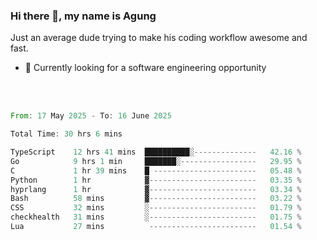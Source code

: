 ### Hi there 👋, my name is Agung
Just an average dude trying to make his coding workflow awesome and fast.

<!--
**agungfir98/agungfir98** is a ✨ _special_ ✨ repository because its `README.md` (this file) appears on your GitHub profile.
-->

- 🔭 Currently looking for a software engineering opportunity
<br/>
<br/>
<!--START_SECTION:waka-->

```rust
From: 17 May 2025 - To: 16 June 2025

Total Time: 30 hrs 6 mins

TypeScript    12 hrs 41 mins  ██████████░--------------   42.16 %
Go            9 hrs 1 min     ███████░-----------------   29.95 %
C             1 hr 39 mins    █ -----------------------   05.48 %
Python        1 hr            ▓------------------------   03.35 %
hyprlang      1 hr            ▓------------------------   03.34 %
Bash          58 mins         ▓------------------------   03.22 %
CSS           32 mins         ░------------------------   01.79 %
checkhealth   31 mins         ░------------------------   01.75 %
Lua           27 mins          ------------------------   01.54 %
```

<!--END_SECTION:waka-->

